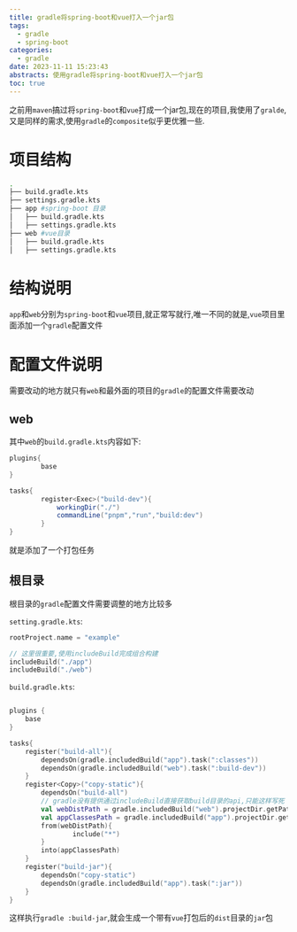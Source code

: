 ```yaml
---
title: gradle将spring-boot和vue打入一个jar包
tags:
  - gradle
  - spring-boot
categories:
  - gradle
date: 2023-11-11 15:23:43
abstracts: 使用gradle将spring-boot和vue打入一个jar包
toc: true
---
```


之前用`maven`搞过将`spring-boot`和`vue`打成一个jar包,现在的项目,我使用了`gralde`,又是同样的需求,使用`gradle`的`composite`似乎更优雅一些.


# 项目结构


```bash
.
├── build.gradle.kts
├── settings.gradle.kts
├── app #spring-boot 目录
│   ├── build.gradle.kts
│   ├── settings.gradle.kts
├── web #vue目录
│   ├── build.gradle.kts
│   ├── settings.gradle.kts

```
<!--more-->

# 结构说明

`app`和`web`分别为`spring-boot`和`vue`项目,就正常写就行,唯一不同的就是,`vue`项目里面添加一个`gradle`配置文件

# 配置文件说明

需要改动的地方就只有`web`和最外面的项目的`gradle`的配置文件需要改动

## web

其中`web`的`build.gradle.kts`内容如下:


```gradle
plugins{
        base
}

tasks{
        register<Exec>("build-dev"){
            workingDir("./")
            commandLine("pnpm","run","build:dev")
        }
}
```
就是添加了一个打包任务


## 根目录

根目录的`gradle`配置文件需要调整的地方比较多


`setting.gradle.kts`:


```kotlin
rootProject.name = "example"

// 这里很重要,使用includeBuild完成组合构建
includeBuild("./app")
includeBuild("./web")
```

`build.gradle.kts`:


```kotlin

plugins {
    base
}

tasks{
    register("build-all"){
        dependsOn(gradle.includedBuild("app").task(":classes"))
        dependsOn(gradle.includedBuild("web").task(":build-dev"))
    }
    register<Copy>("copy-static"){
        dependsOn("build-all")
        // gradle没有提供通过includeBuild直接获取build目录的api,只能这样写死
        val webDistPath = gradle.includedBuild("web").projectDir.getPath() + "/dist-dev"
        val appClassesPath = gradle.includedBuild("app").projectDir.getPath() + "/build/resources/main/static"
        from(webDistPath){
                include("*")
        }
        into(appClassesPath)
    }
    register("build-jar"){
        dependsOn("copy-static")
        dependsOn(gradle.includedBuild("app").task(":jar"))
    }
}

```

这样执行`gradle :build-jar`,就会生成一个带有`vue`打包后的`dist`目录的`jar`包
